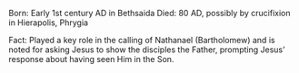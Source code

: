Born: Early 1st century AD in Bethsaida
Died: 80 AD, possibly by crucifixion in Hierapolis, Phrygia

Fact: Played a key role in the calling of Nathanael (Bartholomew) and is noted for asking Jesus to show the disciples the Father, prompting Jesus’ response about having seen Him in the Son.